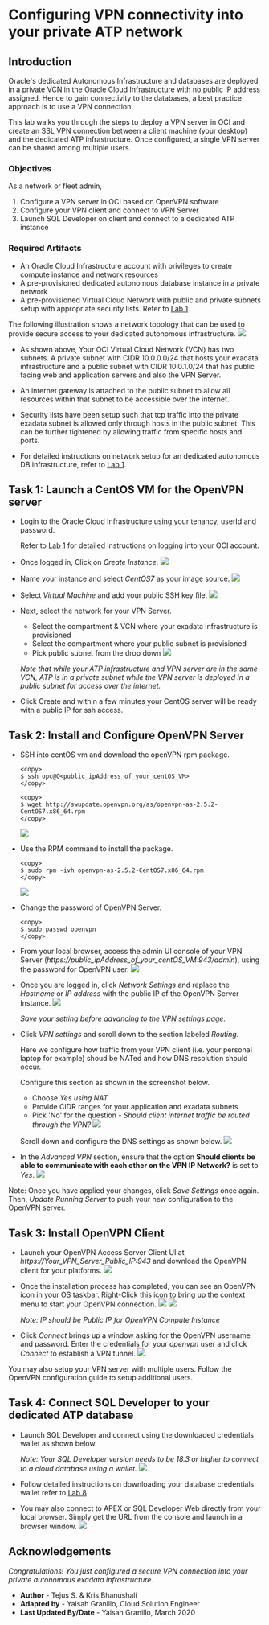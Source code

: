 # Configuring VPN connectivity into your private ATP network

## Introduction

Oracle's dedicated Autonomous Infrastructure and databases are deployed in a private VCN in the Oracle Cloud Infrastructure with no public IP address assigned. Hence to gain connectivity to the databases, a best practice approach is to use a VPN connection. 

This lab walks you through the steps to deploy a VPN server in OCI and create an SSL VPN connection between a client machine (your desktop) and the dedicated ATP infrastructure. Once configured, a single VPN server can be shared among multiple users.

### Objectives
As a network or fleet admin,

1. Configure a VPN server in OCI based on OpenVPN software
2. Configure your VPN client and connect to VPN Server
3. Launch SQL Developer on client and connect to a dedicated ATP instance


### Required Artifacts

- An Oracle Cloud Infrastructure account with privileges to create compute instance and network resources
- A pre-provisioned dedicated autonomous database instance in a private network
- A pre-provisioned Virtual Cloud Network with public and private subnets setup with appropriate security lists. Refer to [Lab 1](?lab=lab-1-prepare-private-network).


The following illustration shows a network topology that can be used to provide secure access to your dedicated autonomous infrastructure.
    ![](./images/highlevelSSL.png " ")

- As shown above, Your OCI Virtual Cloud Network (VCN) has two subnets. A private subnet with CIDR 10.0.0.0/24 that hosts your exadata infrastructure and a public subnet with CIDR 10.0.1.0/24 that has public facing web and application servers and also the VPN Server. 

- An internet gateway is attached to the public subnet to allow all resources within that subnet to be accessible over the internet.

- Security lists have been setup such that tcp traffic into the private exadata subnet is allowed only through hosts in the public subnet. This can be further tightened by allowing traffic from specific hosts and ports. 

- For detailed instructions on network setup for an dedicated autonomous DB infrastructure, refer to [Lab 1](?lab=lab-1-prepare-private-network).


## Task 1: Launch a CentOS VM for the OpenVPN server

- Login to the Oracle Cloud Infrastructure using your tenancy, userId and password. 

    Refer to [Lab 1](?lab=lab-1-prepare-private-network) for detailed instructions on logging into your OCI account.

- Once logged in, Click on *Create Instance*.
    ![](./images/createCompute.png " ")

- Name your instance and select *CentOS7* as your image source. 
    ![](./images/ComputeImage.png " ")

- Select *Virtual Machine* and add your public SSH key file. 
    ![](./images/ComputeType.png " ")

-  Next, select the network for your VPN Server.
    - Select the compartment & VCN where your exadata infrastructure is provisioned
    - Select the compartment where your public subnet is provisioned
    - Pick public subnet from the drop down
    ![](./images/ComputeNetwork.png " ")

    *Note that while your ATP infrastructure and VPN server are in the same VCN, ATP is in a private subnet while the VPN server is deployed in a public subnet for access over the internet.*

-  Click Create and within a few minutes your CentOS server will be ready with a public IP for ssh access.

## Task 2: Install and Configure OpenVPN Server

-   SSH into centOS vm and download the openVPN rpm package.

    ```
    <copy>
    $ ssh opc@O<public_ipAddress_of_your_centOS_VM>
    </copy>
    ```
    ```
    <copy>
    $ wget http://swupdate.openvpn.org/as/openvpn-as-2.5.2-CentOS7.x86_64.rpm
    </copy>
    ```
   
    ![](./images/openvpn_configure.jpeg " ")

-   Use the RPM command to install the package.

    ```
    <copy>
    $ sudo rpm -ivh openvpn-as-2.5.2-CentOS7.x86_64.rpm
    </copy>
    ```

    ![](./images/openvpn_url.jpeg " ")

-   Change the password of OpenVPN Server.

    ```
    <copy>
    $ sudo passwd openvpn
    </copy>
    ```

-    From your local browser, access the admin UI console of your VPN Server (*https://public_ipAddress_of_your_centOS_VM:943/admin*), using the password for OpenVPN user.
    ![](./images/openvpn_login.png " ")

-   Once you are logged in, click *Network Settings* and replace the *Hostname* or *IP address* with the public IP of the OpenVPN Server Instance.
    ![](./images/openvpn_network.png " ")

    *Save your setting before advancing to the VPN settings page.*

- Click *VPN settings* and scroll down to the section labeled *Routing*.

    Here we configure how traffic from your VPN client (i.e. your personal laptop for example) shoud be NATed and how DNS resolution should occur.

    Configure this section as shown in the screenshot below. 
    - Choose *Yes using NAT*
    - Provide CIDR ranges for your application and exadata subnets
    - Pick 'No' for the question - *Should client internet traffic be routed through the VPN?*
        ![](./images/vpn_NAT.png " ")


    Scroll down and configure the DNS settings as shown below.
        ![](./images/vpn_routing2.png " ")

-   In the *Advanced VPN* section, ensure that the option **Should clients be able to communicate with each other on the VPN IP Network?** is set to *Yes*.
    ![](./images/openvpn_advancedVPN.png " ")

Note: Once you have applied your changes, click *Save Settings* once again. Then, *Update Running Server* to push your new configuration to the OpenVPN server.

## Task 3: Install OpenVPN Client

-   Launch your OpenVPN Access Server Client UI at *https://Your\_VPN\_Server\_Public\_IP:943* and download the OpenVPN client for your platforms.
    ![](./images/openvpn_client.png " ")
    
-   Once the installation process has completed, you can see an OpenVPN icon in your OS taskbar. Right-Click this icon to bring up the context menu to start your OpenVPN connection.
    ![](./images/openvpn_conn.png " ")
    ![](./images/openvpn_client_conn.png " ")
    
    *Note: IP should be Public IP for OpenVPN Compute Instance*

-   Click *Connect* brings up a window asking for the OpenVPN username and password. Enter the credentials for your *openvpn* user and click *Connect* to establish a VPN tunnel.
    ![](./images/openvpn_clientwindow.png " ")


You may also setup your VPN server with multiple users. Follow the OpenVPN configuration guide to setup additional users.


## Task 4: Connect SQL Developer to your dedicated ATP database

- Launch SQL Developer and connect using the downloaded credentials wallet as shown below.

    *Note: Your SQL Developer version needs to be 18.3 or higher to connect to a cloud database using a wallet.*
        ![](./images/atpd_conn.png " ")
    
- Follow detailed instructions on downloading your database credentials wallet refer to [Lab 8](?lab=lab-8-configuring-development-system) 

- You may also connect to APEX or SQL Developer Web directly from your local browser. Simply get the URL from the console and launch in a browser window.
    ![](./images/atpd_application_apex.png " ")
        
## Acknowledgements

*Congratulations! You just configured a secure VPN connection into your private autonomous exadata infrastructure.*

- **Author** - Tejus S. & Kris Bhanushali
- **Adapted by** -  Yaisah Granillo, Cloud Solution Engineer
- **Last Updated By/Date** - Yaisah Granillo, March 2020


